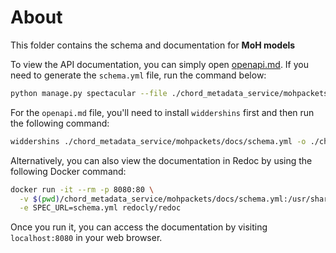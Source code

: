# About

This folder contains the schema and documentation for **MoH models**

To view the API documentation, you can simply open [openapi.md](openapi.md). If you need to generate the `schema.yml` file, run the command below:

```bash
python manage.py spectacular --file ./chord_metadata_service/mohpackets/docs/schema.yml --validate --fail-on-warn
```

For the `openapi.md` file, you'll need to install `widdershins` first and then run the following command:

```bash
widdershins ./chord_metadata_service/mohpackets/docs/schema.yml -o ./chord_metadata_service/mohpackets/docs/openapi.md -c true -u ./chord_metadata_service/mohpackets/docs/widdershins/templates/openapi3
```

Alternatively, you can also view the documentation in Redoc by using the following Docker command:

```bash
docker run -it --rm -p 8080:80 \
  -v $(pwd)/chord_metadata_service/mohpackets/docs/schema.yml:/usr/share/nginx/html/schema.yml \
  -e SPEC_URL=schema.yml redocly/redoc
```

Once you run it, you can access the documentation by visiting `localhost:8080` in your web browser.
